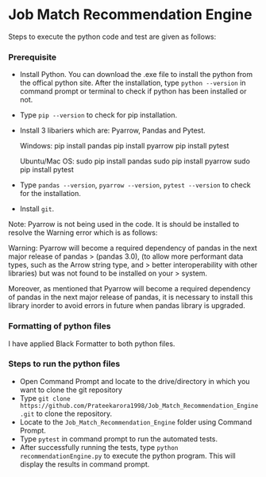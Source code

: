 # Job Match Recommendation Engine

Steps to execute the python code and test are given as follows:

### Prerequisite

* Install Python. You can download the .exe file to install the python from the offical python site. After the installation, type `python --version` in command prompt or terminal to check if python has been installed or not.
* Type `pip --version` to check for pip installation.
* Install 3 libariers which are: Pyarrow, Pandas and Pytest.

    Windows:
            pip install pandas
            pip install pyarrow
            pip install pytest
    
    Ubuntu/Mac OS:
            sudo pip install pandas
            sudo pip install pyarrow
            sudo pip install pytest
* Type `pandas --version`, `pyarrow --version`, `pytest --version` to check for the installation.
* Install `git`.

Note: Pyarrow is not being used in the code. It is should be installed to resolve the Warning error which is as follows:

Warning: Pyarrow will become a required dependency of pandas in the next major release of pandas > (pandas 3.0), (to allow more performant data types, such as the Arrow string type, and > better interoperability with other libraries) but was not found to be installed on your > system.

Moreover, as mentioned that Pyarrow will become a required dependency of pandas in the next major release of pandas, it is necessary to install this library inorder to avoid errors in future when pandas library is upgraded.

### Formatting of python files

I have applied Black Formatter to both python files.

### Steps to run the python files

* Open Command Prompt and locate to the drive/directory in which you want to clone the git repository
* Type `git clone https://github.com/Prateekarora1998/Job_Match_Recommendation_Engine.git` to clone the repository.
* Locate to the `Job_Match_Recommendation_Engine` folder using Command Prompt.
* Type `pytest` in command prompt to run the automated tests.
* After successfully running the tests, type `python recommendationEngine.py` to execute the python program. This will display the results in command prompt.

